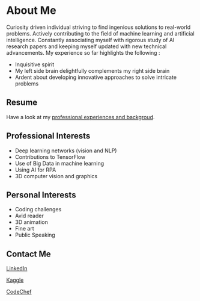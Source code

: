 # About Me

Curiosity driven individual striving to find ingenious solutions to real-world problems. Actively contributing to the field of machine learning and artificial intelligence. Constantly associating myself with rigorous study of AI research papers and keeping myself updated with new technical advancements. My experience so far highlights the following :
- Inquisitive spirit
- My left side brain delightfully complements my right side brain
- Ardent about developing innovative approaches to solve intricate problems

## Resume

Have a look at my [professional experiences and backgroud](ArchishaChandel_CV.pdf).

## Professional Interests
* Deep learning networks (vision and NLP)
* Contributions to TensorFlow
* Use of Big Data in machine learning
* Using AI for RPA
* 3D computer vision and graphics

## Personal Interests
* Coding challenges
* Avid reader
* 3D animation 
* Fine art
* Public Speaking

## Contact Me
[LinkedIn](https://www.linkedin.com/in/archisha-chandel/)

[Kaggle](https://www.kaggle.com/archisha26)

[CodeChef](https://www.codechef.com/users/archisha)
